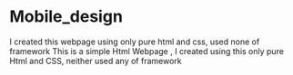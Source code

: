 # Mobile_design
I created this webpage using only pure html and css, used none of framework
This is a simple Html Webpage , I created using this only pure Html and CSS, neither used any of framework
